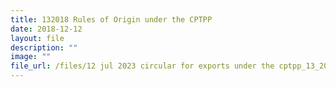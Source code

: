 ```yaml
---
title: 132018 Rules of Origin under the CPTPP
date: 2018-12-12
layout: file
description: ""
image: ""
file_url: /files/12 jul 2023 circular for exports under the cptpp_13_2018 (updated).pdf
---
```

